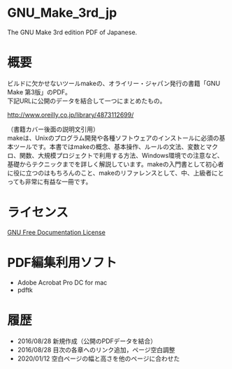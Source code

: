 GNU_Make_3rd_jp
===============
The GNU Make 3rd edition PDF of Japanese.

概要
====
ビルドに欠かせないツールmakeの、オライリー・ジャパン発行の書籍「GNU Make 第3版」のPDF。  
下記URLに公開のデータを結合して一つにまとめたもの。

<http://www.oreilly.co.jp/library/4873112699/>

（書籍カバー後面の説明文引用）  
makeは、Unixのプログラム開発や各種ソフトウェアのインストールに必須の基本ツールです。本書ではmakeの概念、基本操作、ルールの文法、変数とマクロ、関数、大規模プロジェクトで利用する方法、Windows環境での注意など、基礎からテクニックまでを詳しく解説しています。makeの入門書として初心者に役に立つのはもちろんのこと、makeのリファレンスとして、中、上級者にとっても非常に有益な一冊です。

ライセンス
==========
[GNU Free Documentation License](https://ja.wikipedia.org/wiki/GNU_Free_Documentation_License)

PDF編集利用ソフト
=================
* Adobe Acrobat Pro DC for mac
* pdftk

履歴
====
* 2016/08/28 新規作成（公開のPDFデータを結合）
* 2016/08/28 目次の各章へのリンク追加，ページ空白調整
* 2020/01/12 空白ページの幅と高さを他のページに合わせた
